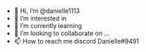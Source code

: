 - 👋 Hi, I’m @danielle1113
- 👀 I’m interested in 
- 🌱 I’m currently learning 
- 💞️ I’m looking to collaborate on ...
- 📫 How to reach me discord Danielle#9491

<!---
danielle1113/danielle1113 is a ✨ special ✨ repository because its `README.md` (this file) appears on your GitHub profile.
You can click the Preview link to take a look at your changes.
--->
